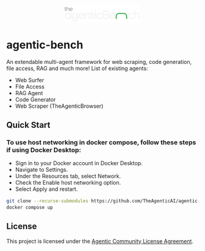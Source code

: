 <p align="center">
  <img src="assets/ta_bench_logo.svg" alt="Agentic Bench Logo" width="200"/>
</p>

# agentic-bench

An extendable multi-agent framework for web scraping, code generation, file access, RAG and much more!
List of existing agents:
- Web Surfer
- File Access
- RAG Agent
- Code Generator
- Web Scraper (TheAgenticBrowser)

## Quick Start

### To use host networking in docker compose, follow these steps if using Docker Desktop:

- Sign in to your Docker account in Docker Desktop.
- Navigate to Settings.
- Under the Resources tab, select Network.
- Check the Enable host networking option.
- Select Apply and restart.

```bash
git clone --recurse-submodules https://github.com/TheAgenticAI/agentic-bench.git
docker compose up
```

## License

This project is licensed under the [Agentic Community License Agreement](LICENSE).
